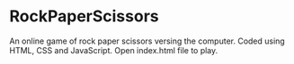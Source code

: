 # RockPaperScissors
An online game of rock paper scissors versing the computer.
Coded using HTML, CSS and JavaScript.
Open index.html file to play.
